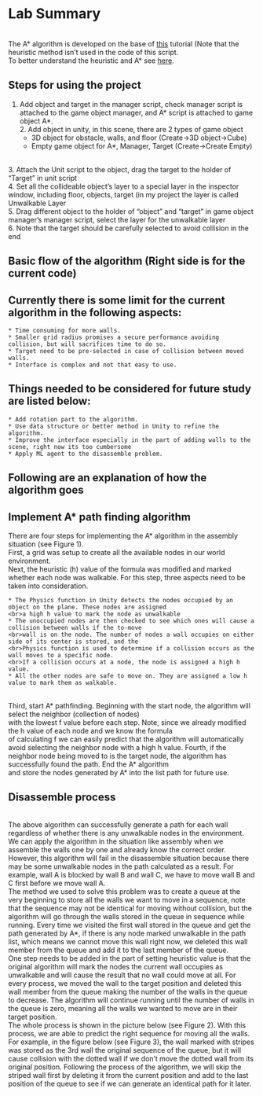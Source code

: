 # Lab Summary
<br>The A* algorithm is developed on the base of [this](https://www.youtube.com/watch?v=-L-WgKMFuhE&list=PLFt_AvWsXl0cq5Umv3pMC9SPnKjfp9eGW&index=1)
tutorial (Note that the heuristic method isn’t used in the code of this script.
<br>To better understand the heuristic and A* see [here](http://theory.stanford.edu/~amitp/GameProgramming/).
## Steps for using the project
1.	Add object and target in the manager script, check manager script is attached to the game object manager, and A* script is attached to game object A*.
<br>2.	Add object in unity, in this scene, there are 2 types of game object
	* 3D object for obstacle, walls, and floor (Create->3D object->Cube)
	* Empty game object for A*, Manager, Target (Create->Create Empty)
	
<br>3.	Attach the Unit script to the object, drag the target to the holder of “Target” in unit script
<br>4.	Set all the collideable object’s layer to a special layer in the inspector window, including floor, objects, target (in my project the layer is called Unwalkable Layer
<br>5.	Drag different object to the holder of “object” and “target” in game object manager’s manager script, select the layer for the unwalkable layer
<br>6.	Note that the target should be carefully selected to avoid collision in the end
## Basic flow of the algorithm (Right side is for the current code)
## Currently there is some limit for the current algorithm in the following aspects:

	* Time consuming for more walls.
	* Smaller grid radius promises a secure performance avoiding collision, but will sacrifices time to do so.
	* Target need to be pre-selected in case of collision between moved walls.
	* Interface is complex and not that easy to use.
## Things needed to be considered for future study are listed below:

	* Add rotation part to the algorithm.
	* Use data structure or better method in Unity to refine the algorithm.
	* Improve the interface especially in the part of adding walls to the scene, right now its too cumbersome
	* Apply ML agent to the disassemble problem.
## Following are an explanation of how the algorithm goes
## Implement A* path finding algorithm

There are four steps for implementing the A* algorithm in the assembly situation (see Figure 1).
<br>First, a grid was setup to create all the available nodes in our world environment. 
<br>Next, the heuristic (h) value of the formula was modified and marked whether each node was walkable. For this step, three aspects need to be taken into consideration. 

	* The Physics function in Unity detects the nodes occupied by an object on the plane. These nodes are assigned 
	<br>a high h value to mark the node as unwalkable
	* The unoccupied nodes are then checked to see which ones will cause a collision between walls if the to-move 
	<br>wall is on the node. The number of nodes a wall occupies on either side of its center is stored, and the 
	<br>Physics function is used to determine if a collision occurs as the wall moves to a specific node. 
	<br>If a collision occurs at a node, the node is assigned a high h value.
	* All the other nodes are safe to move on. They are assigned a low h value to mark them as walkable.

<br>Third, start A* pathfinding. Beginning with the start node, the algorithm will select the neighbor (collection of nodes) 
<br>with the lowest f value before each step. Note, since we already modified the h value of each node and we know the formula
<br>of calculating f we can easily predict that the algorithm will automatically avoid selecting the neighbor node with a high h value. 
Fourth, if the neighbor node being moved to is the target node, the algorithm has successfully found the path. End the A* algorithm 
<br>and store the nodes generated by A* into the list path for future use.

## Disassemble process

<br>The above algorithm can successfully generate a path for each wall regardless of whether there is any unwalkable nodes in the environment. We can apply the algorithm in the situation like assembly when we assemble the walls one by one and already know the correct order. However, this algorithm will fail in the disassemble situation because there may be some unwalkable nodes in the path calculated as a result. For example, wall A is blocked by wall B and wall C, we have to move wall B and C first before we move wall A. 
<br>The method we used to solve this problem was to create a queue at the very beginning to store all the walls we want to move in a sequence, note that the sequence may not be identical for moving without collision, but the algorithm will go through the walls stored in the queue in sequence while running. Every time we visited the first wall stored in the queue and get the path generated by A*, if there is any node marked unwalkable in the path list, which means we cannot move this wall right now, we deleted this wall member from the queue and add it to the last member of the queue.
<br>One step needs to be added in the part of setting heuristic value is that the original algorithm will mark the nodes the current wall occupies as unwalkable and will cause the result that no wall could move at all.
For every process, we moved the wall to the target position and deleted this wall member from the queue making the number of the walls in the queue to decrease. The algorithm will continue running until the number of walls in the queue is zero, meaning all the walls we wanted to move are in their target position. 
<br>The whole process is shown in the picture below (see Figure 2). With this process, we are able to predict the right sequence for moving all the walls. For example, in the figure below (see Figure 3), the wall marked with stripes was stored as the 3rd wall the original sequence of the queue, but it will cause collision with the dotted wall if we don’t move the dotted wall from its original position. Following the process of the algorithm, we will skip the striped wall first by deleting it from the current position and add to the last position of the queue to see if we can generate an identical path for it later.



